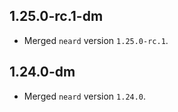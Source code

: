 ## 1.25.0-rc.1-dm

* Merged `neard` version `1.25.0-rc.1`.

## 1.24.0-dm

* Merged `neard` version `1.24.0`.
